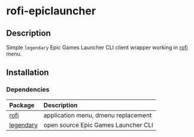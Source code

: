 # rofi-epiclauncher

## Description
Simple `legendary` Epic Games Launcher CLI client wrapper working in [rofi](https://github.com/davatorium/rofi) menu.

## Installation
### Dependencies
Package | Description
:--- | :---
[rofi](https://github.com/davatorium/rofi) | application menu, dmenu replacement
[legendary](https://github.com/derrod/legendary/tree/master/legendary) | open source Epic Games Launcher CLI 

